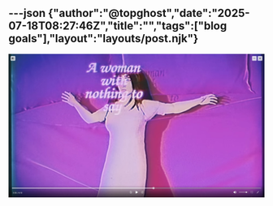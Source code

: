 ---json
{"author":"@topghost","date":"2025-07-18T08:27:46Z","title":"","tags":["blog goals"],"layout":"layouts/post.njk"}
---

![music video screenshot where crude female mannequin/puppet has the karaoke-style lyrics &#x22;a woman with nothing to say&#x22; superimposed over her](/attachments/2025/7/18/18%2001%2026%2009%20AM%20(zen).jpg)
